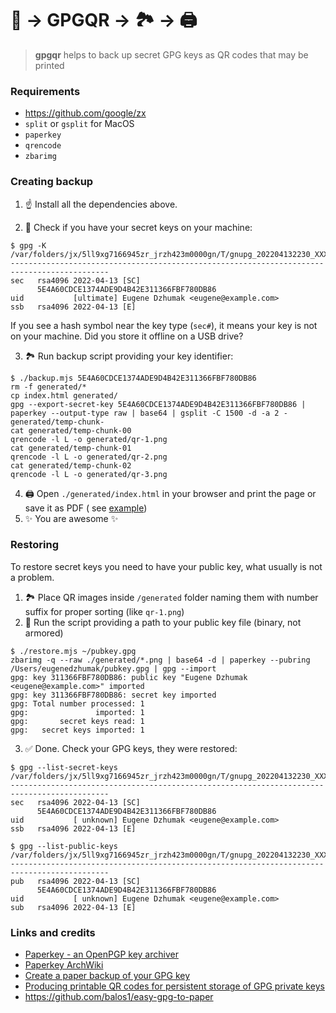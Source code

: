# 🔑 → GPGQR → 🏞 → 🖨

> **gpgqr** helps to back up secret GPG keys as QR codes that may be printed

### Requirements

- https://github.com/google/zx
- `split` or `gsplit` for MacOS
- `paperkey`
- `qrencode`
- `zbarimg`

### Creating backup

1. ☝️ Install all the dependencies above.

2. 🔑 Check if you have your secret keys on your machine:

```shell
$ gpg -K
/var/folders/jx/5ll9xg7166945zr_jrzh423m0000gn/T/gnupg_202204132230_XXX.6TZDeVqr/pubring.kbx
--------------------------------------------------------------------------------------------
sec   rsa4096 2022-04-13 [SC]
      5E4A60CDCE1374ADE9D4B42E311366FBF780DB86
uid           [ultimate] Eugene Dzhumak <eugene@example.com>
ssb   rsa4096 2022-04-13 [E]
```

If you see a hash symbol near the key type (`sec#`), it means your key is not on your machine. Did you store it offline
on a USB drive?

3. 🏞 Run backup script providing your key identifier:

```shell
$ ./backup.mjs 5E4A60CDCE1374ADE9D4B42E311366FBF780DB86
rm -f generated/*
cp index.html generated/
gpg --export-secret-key 5E4A60CDCE1374ADE9D4B42E311366FBF780DB86 | paperkey --output-type raw | base64 | gsplit -C 1500 -d -a 2 - generated/temp-chunk-
cat generated/temp-chunk-00
qrencode -l L -o generated/qr-1.png
cat generated/temp-chunk-01
qrencode -l L -o generated/qr-2.png
cat generated/temp-chunk-02
qrencode -l L -o generated/qr-3.png
```

4. 🖨 Open `./generated/index.html` in your browser and print the page or save it as PDF (
   see [example](example/example.pdf))
5. ✨ You are awesome ✨

### Restoring

To restore secret keys you need to have your public key, what usually is not a problem.

1. 🏞 Place QR images inside `/generated` folder naming them with number suffix for proper sorting (like `qr-1.png`)
2. 🔐 Run the script providing a path to your public key file (binary, not armored)

```shell
$ ./restore.mjs ~/pubkey.gpg
zbarimg -q --raw ./generated/*.png | base64 -d | paperkey --pubring /Users/eugenedzhumak/pubkey.gpg | gpg --import
gpg: key 311366FBF780DB86: public key "Eugene Dzhumak <eugene@example.com>" imported
gpg: key 311366FBF780DB86: secret key imported
gpg: Total number processed: 1
gpg:               imported: 1
gpg:       secret keys read: 1
gpg:   secret keys imported: 1
```

3. ✅ Done. Check your GPG keys, they were restored:

```shell
$ gpg --list-secret-keys
/var/folders/jx/5ll9xg7166945zr_jrzh423m0000gn/T/gnupg_202204132230_XXX.6TZDeVqr/pubring.kbx
--------------------------------------------------------------------------------------------
sec   rsa4096 2022-04-13 [SC]
      5E4A60CDCE1374ADE9D4B42E311366FBF780DB86
uid           [ unknown] Eugene Dzhumak <eugene@example.com>
ssb   rsa4096 2022-04-13 [E]

$ gpg --list-public-keys
/var/folders/jx/5ll9xg7166945zr_jrzh423m0000gn/T/gnupg_202204132230_XXX.6TZDeVqr/pubring.kbx
--------------------------------------------------------------------------------------------
pub   rsa4096 2022-04-13 [SC]
      5E4A60CDCE1374ADE9D4B42E311366FBF780DB86
uid           [ unknown] Eugene Dzhumak <eugene@example.com>
sub   rsa4096 2022-04-13 [E]
```

### Links and credits

- [Paperkey - an OpenPGP key archiver](https://www.jabberwocky.com/software/paperkey/)
- [Paperkey ArchWiki](https://wiki.archlinux.org/title/Paperkey)
- [Create a paper backup of your GPG key](https://medium.com/@johnnymatthews/create-a-paper-backup-of-your-gpg-key-5e43894c59a)
- [Producing printable QR codes for persistent storage of GPG private keys](https://gist.github.com/joostrijneveld/59ab61faa21910c8434c)
- https://github.com/balos1/easy-gpg-to-paper
